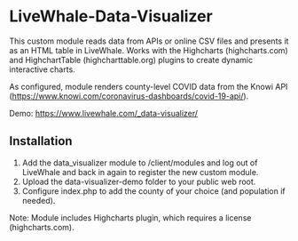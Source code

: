 # LiveWhale-Data-Visualizer
This custom module reads data from APIs or online CSV files and presents it as an HTML table in LiveWhale. Works with the Highcharts (highcharts.com) and HighchartTable (highcharttable.org) plugins to create dynamic interactive charts.

As configured, module renders county-level COVID data from the Knowi API (https://www.knowi.com/coronavirus-dashboards/covid-19-api/).

Demo: https://www.livewhale.com/_data-visualizer/

## Installation
1. Add the data_visualizer module to /client/modules and log out of LiveWhale and back in again to register the new custom module.
2. Upload the data-visualizer-demo folder to your public web root.
3. Configure index.php to add the county of your choice (and population if needed).

Note: Module includes Highcharts plugin, which requires a license (highcharts.com).
